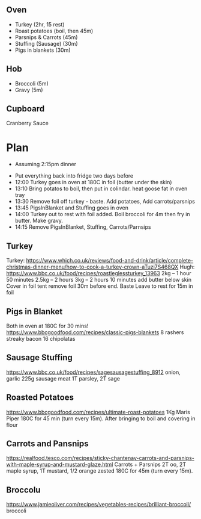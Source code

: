## Oven

* Turkey (2hr, 15 rest)
* Roast potatoes (boil, then 45m)
* Parsnips & Carrots (45m)
* Stuffing (Sausage) (30m)
* Pigs in blankets (30m)

## Hob

* Broccoli (5m)
* Gravy (5m)

## Cupboard

Cranberry Sauce

# Plan

- Assuming 2:15pm dinner

* Put everything back into fridge two days before
* 12:00 Turkey goes in oven at 180C in foil (butter under the skin)
* 13:10 Bring potatos to boil, then put in colindar. heat goose fat in oven tray
* 13:30 Remove foil off turkey - baste. Add potatoes, Add carrots/parsnips
* 13:45 PigsInBlanket and Stuffing goes in oven
* 14:00 Turkey out to rest with foil added. Boil broccoli for 4m then fry in butter. Make gravy.
* 14:15 Remove PigsInBlanket, Stuffing, Carrots/Parnsips


## Turkey

Turkey: https://www.which.co.uk/reviews/food-and-drink/article/complete-christmas-dinner-menu/how-to-cook-a-turkey-crown-aTuzi7S468QX
Hugh: https://www.bbc.co.uk/food/recipes/roastleglessturkey_13963
2kg – 1 hour 50 minutes
2.5kg – 2 hours
3kg – 2 hours 10 minutes
add butter below skin
Cover in foil tent
remove foil 30m before end. Baste
Leave to rest for 15m in foil

## Pigs in Blanket

Both in oven at 180C for 30 mins!
https://www.bbcgoodfood.com/recipes/classic-pigs-blankets
8 rashers streaky bacon
16 chipolatas

## Sausage Stuffing

https://www.bbc.co.uk/food/recipes/sagesausagestuffing_8912
onion, garlic
225g sausage meat
1T parsley, 2T sage

## Roasted Potatoes

https://www.bbcgoodfood.com/recipes/ultimate-roast-potatoes
1Kg Maris Piper
180C for 45 min (turn every 15m). After bringing to boil and covering in flour

## Carrots and Pansnips

https://realfood.tesco.com/recipes/sticky-chantenay-carrots-and-parsnips-with-maple-syrup-and-mustard-glaze.html
Carrots + Parsnips
2T oo, 2T maple syrup, 1T mustard, 1/2 orange zested
180C for 45m (turn every 15m).

## Broccolu

https://www.jamieoliver.com/recipes/vegetables-recipes/brilliant-broccoli/
broccoli

